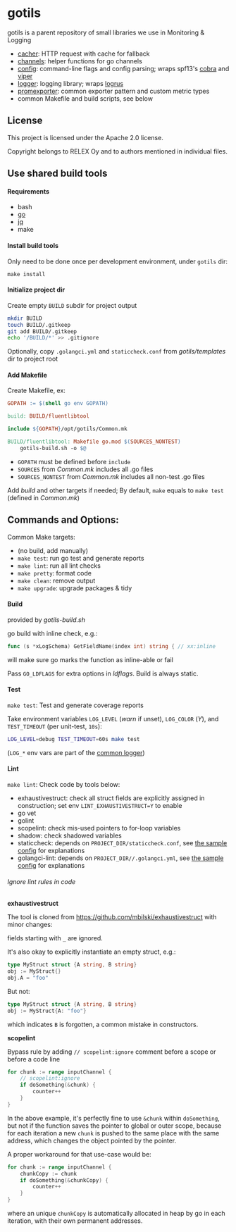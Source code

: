 # gotils

gotils is a parent repository of small libraries we use in Monitoring \& Logging

- [cacher](cacher/README.md): HTTP request with cache for fallback
- [channels](channels/README.md): helper functions for go channels
- [config](config/README.md): command-line flags and config parsing; wraps spf13's [cobra](github.com/spf13/cobra) and [viper](github.com/spf13/viper)
- [logger](logger/README.md): logging library; wraps [logrus](github.com/sirupsen/logrus)
- [promexporter](promexporter/README.md): common exporter pattern and custom metric types
- common Makefile and build scripts, see below

## License

This project is licensed under the Apache 2.0 license.

Copyright belongs to RELEX Oy and to authors mentioned in individual files.


## Use shared build tools

#### Requirements
- bash
- [go](https://golang.org/dl/)
- [jq](https://github.com/stedolan/jq/releases)
- make

#### Install build tools

Only need to be done once per development environment, under `gotils` dir:

```
make install
```

#### Initialize project dir

Create empty `BUILD` subdir for project output

```bash
mkdir BUILD
touch BUILD/.gitkeep
git add BUILD/.gitkeep
echo '/BUILD/*' >> .gitignore
```

Optionally, copy `.golangci.yml` and `staticcheck.conf` from *gotils/templates* dir to project root

#### Add Makefile

Create Makefile, ex:

```makefile
GOPATH := $(shell go env GOPATH)

build: BUILD/fluentlibtool

include ${GOPATH}/opt/gotils/Common.mk

BUILD/fluentlibtool: Makefile go.mod $(SOURCES_NONTEST)
	gotils-build.sh -o $@
```

- `GOPATH` must be defined before `include`
- `SOURCES` from *Common.mk* includes all .go files
- `SOURCES_NONTEST` from *Common.mk* includes all non-test .go files

Add *build* and other targets if needed; By default, `make` equals to `make test` (defined in *Common.mk*)

## Commands and Options:

Common Make targets:

- (no build, add manually)
- `make test`: run go test and generate reports
- `make lint`: run all lint checks
- `make pretty`: format code
- `make clean`: remove output
- `make upgrade`: upgrade packages \& tidy

#### Build

provided by *gotils-build.sh*

go build with inline check, e.g.:

```go
func (s *xLogSchema) GetFieldName(index int) string { // xx:inline
```

will make sure go marks the function as inline-able or fail

Pass `GO_LDFLAGS` for extra options in *ldflags*. Build is always static.

#### Test

`make test`: Test and generate coverage reports

Take environment variables `LOG_LEVEL` (*warn* if unset), `LOG_COLOR` (*Y*), and `TEST_TIMEOUT` (per unit-test, `10s`):

```bash
LOG_LEVEL=debug TEST_TIMEOUT=60s make test
```

(`LOG_*` env vars are part of the [common logger](logger/README.md))

#### Lint

`make lint`: Check code by tools below:

- exhaustivestruct: check all struct fields are explicitly assigned in construction; set env `LINT_EXHAUSTIVESTRUCT=Y` to enable
- go vet
- golint
- scopelint: check mis-used pointers to for-loop variables
- shadow: check shadowed variables
- staticcheck: depends on `PROJECT_DIR/staticcheck.conf`, see [the sample config](templates/staticcheck.conf) for explanations
- golangci-lint: depends on `PROJECT_DIR//.golangci.yml`, see [the sample config](templates/.golangci.yml) for explanations

###### Ignore lint rules in code

**exhaustivestruct**

The tool is cloned from https://github.com/mbilski/exhaustivestruct with minor changes:

fields starting with `_` are ignored.

It's also okay to explicitly instantiate an empty struct, e.g.:
```go
type MyStruct struct {A string, B string}
obj := MyStruct{}
obj.A = "foo"
```

But not:
```go
type MyStruct struct {A string, B string}
obj := MyStruct{A: "foo"}
```

which indicates `B` is forgotten, a common mistake in constructors.

**scopelint**

Bypass rule by adding `// scopelint:ignore` comment before a scope or before a code line

```go
for chunk := range inputChannel {
    // scopelint:ignore
    if doSomething(&chunk) {
        counter++
    }
}
```

In the above example, it's perfectly fine to use `&chunk` within `doSomething`, but not if the function saves the
pointer to global or outer scope, because for each iteration a new `chunk` is pushed to the same place with the same
address, which changes the object pointed by the pointer.

A proper workaround for that use-case would be:

```go
for chunk := range inputChannel {
    chunkCopy := chunk
    if doSomething(&chunkCopy) {
        counter++
    }
}
```

where an unique `chunkCopy` is automatically allocated in heap by go in each iteration, with their own permanent
addresses.
